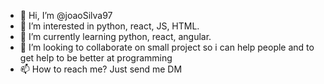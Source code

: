 - 👋 Hi, I’m @joaoSilva97
- 👀 I’m interested in python, react, JS, HTML.
- 🌱 I’m currently learning python, react, angular.
- 💞️ I’m looking to collaborate on small project so i can help people and to get help to be better at programming
- 📫 How to reach me? Just send me DM

<!---
joaoSilva97/joaoSilva97 is a ✨ special ✨ repository because its `README.md` (this file) appears on your GitHub profile.
You can click the Preview link to take a look at your changes.
--->
